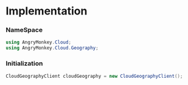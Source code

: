 # Implementation


### NameSpace

```cs     
using AngryMonkey.Cloud;
using AngryMonkey.Cloud.Geography;
```

### Initialization

```cs
CloudGeographyClient cloudGeography = new CloudGeographyClient();
```

